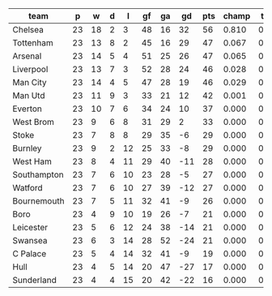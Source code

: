 |    team     | p  | w  | d | l  | gf | ga | gd  | pts | champ | top2  | top3  | top4  |  5-7  | bot4  | bot3  | bot2  |
|-------------|----|----|---|----|----|----|-----|-----|-------|-------|-------|-------|-------|-------|-------|-------|
| Chelsea     | 23 | 18 | 2 |  3 | 48 | 16 |  32 |  56 | 0.810 | 0.938 | 0.981 | 0.995 | 0.005 | 0.000 | 0.000 | 0.000|
| Tottenham   | 23 | 13 | 8 |  2 | 45 | 16 |  29 |  47 | 0.067 | 0.350 | 0.596 | 0.794 | 0.206 | 0.000 | 0.000 | 0.000|
| Arsenal     | 23 | 14 | 5 |  4 | 51 | 25 |  26 |  47 | 0.065 | 0.328 | 0.572 | 0.779 | 0.221 | 0.000 | 0.000 | 0.000|
| Liverpool   | 23 | 13 | 7 |  3 | 52 | 28 |  24 |  46 | 0.028 | 0.192 | 0.400 | 0.643 | 0.357 | 0.000 | 0.000 | 0.000|
| Man City    | 23 | 14 | 4 |  5 | 47 | 28 |  19 |  46 | 0.029 | 0.176 | 0.391 | 0.640 | 0.359 | 0.000 | 0.000 | 0.000|
| Man Utd     | 23 | 11 | 9 |  3 | 33 | 21 |  12 |  42 | 0.001 | 0.017 | 0.057 | 0.141 | 0.840 | 0.000 | 0.000 | 0.000|
| Everton     | 23 | 10 | 7 |  6 | 34 | 24 |  10 |  37 | 0.000 | 0.001 | 0.002 | 0.008 | 0.768 | 0.000 | 0.000 | 0.000|
| West Brom   | 23 |  9 | 6 |  8 | 31 | 29 |   2 |  33 | 0.000 | 0.000 | 0.000 | 0.000 | 0.175 | 0.001 | 0.000 | 0.000|
| Stoke       | 23 |  7 | 8 |  8 | 29 | 35 |  -6 |  29 | 0.000 | 0.000 | 0.000 | 0.000 | 0.016 | 0.035 | 0.015 | 0.004|
| Burnley     | 23 |  9 | 2 | 12 | 25 | 33 |  -8 |  29 | 0.000 | 0.000 | 0.000 | 0.000 | 0.025 | 0.024 | 0.010 | 0.003|
| West Ham    | 23 |  8 | 4 | 11 | 29 | 40 | -11 |  28 | 0.000 | 0.000 | 0.000 | 0.000 | 0.004 | 0.125 | 0.062 | 0.021|
| Southampton | 23 |  7 | 6 | 10 | 23 | 28 |  -5 |  27 | 0.000 | 0.000 | 0.000 | 0.000 | 0.016 | 0.030 | 0.012 | 0.004|
| Watford     | 23 |  7 | 6 | 10 | 27 | 39 | -12 |  27 | 0.000 | 0.000 | 0.000 | 0.000 | 0.006 | 0.103 | 0.049 | 0.019|
| Bournemouth | 23 |  7 | 5 | 11 | 32 | 41 |  -9 |  26 | 0.000 | 0.000 | 0.000 | 0.000 | 0.003 | 0.149 | 0.074 | 0.029|
| Boro        | 23 |  4 | 9 | 10 | 19 | 26 |  -7 |  21 | 0.000 | 0.000 | 0.000 | 0.000 | 0.001 | 0.312 | 0.193 | 0.095|
| Leicester   | 23 |  5 | 6 | 12 | 24 | 38 | -14 |  21 | 0.000 | 0.000 | 0.000 | 0.000 | 0.000 | 0.406 | 0.264 | 0.136|
| Swansea     | 23 |  6 | 3 | 14 | 28 | 52 | -24 |  21 | 0.000 | 0.000 | 0.000 | 0.000 | 0.000 | 0.462 | 0.314 | 0.174|
| C Palace    | 23 |  5 | 4 | 14 | 32 | 41 |  -9 |  19 | 0.000 | 0.000 | 0.000 | 0.000 | 0.000 | 0.639 | 0.491 | 0.299|
| Hull        | 23 |  4 | 5 | 14 | 20 | 47 | -27 |  17 | 0.000 | 0.000 | 0.000 | 0.000 | 0.000 | 0.817 | 0.700 | 0.531|
| Sunderland  | 23 |  4 | 4 | 15 | 20 | 42 | -22 |  16 | 0.000 | 0.000 | 0.000 | 0.000 | 0.000 | 0.898 | 0.816 | 0.687|
